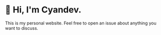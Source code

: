 # 👋 Hi, I'm Cyandev.

This is my personal website. Feel free to open an issue about anything you want to discuss.
